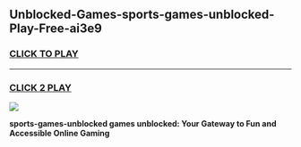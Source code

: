 
## Unblocked-Games-sports-games-unblocked-Play-Free-ai3e9
<h3>
<a href="https://premium76.site?title=sports-games-unblocked&ref=12A">CLICK TO PLAY</a></h3>
<hr>

<h3>
<a href="https://premium76.site?title=sports-games-unblocked&ref=12A">CLICK 2 PLAY</a>
  
</h3>

<a href="https://premium76.site?title=sports-games-unblocked&ref=12A"><img src="https://clearcache.store/games.png"></a>


**sports-games-unblocked games unblocked: Your Gateway to Fun and Accessible Online Gaming**

